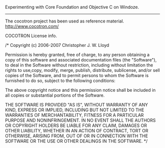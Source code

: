 
Experimenting with Core Foundation and Objective C 
on Windoze.

-----------------------------------------------------------------------
The cocotron project has been used as reference material.
http://www.cocotron.com/

COCOTRON License info.

/* Copyright (c) 2006-2007 Christopher J. W. Lloyd

Permission is hereby granted, free of charge, to any person obtaining a copy of this software 
and associated documentation files (the "Software"), to deal in the Software without 
restriction, including without limitation the rights to use,copy, modify, merge, publish, 
distribute, sublicense, and/or sell copies of the Software, and to permit persons to whom
the Software is furnished to do so, subject to the following conditions:

The above copyright notice and this permission notice shall be included in all copies or 
substantial portions of the Software.

THE SOFTWARE IS PROVIDED "AS IS", WITHOUT WARRANTY OF ANY KIND, EXPRESS OR IMPLIED, INCLUDING 
BUT NOT LIMITED TO THE WARRANTIES OF MERCHANTABILITY, FITNESS FOR A PARTICULAR PURPOSE AND 
NONINFRINGEMENT. IN NO EVENT SHALL THE AUTHORS OR COPYRIGHT HOLDERS BE LIABLE FOR ANY CLAIM, 
DAMAGES OR OTHER LIABILITY, WHETHER IN AN ACTION OF CONTRACT, TORT OR OTHERWISE, ARISING FROM, 
OUT OF OR IN CONNECTION WITH THE SOFTWARE OR THE USE OR OTHER DEALINGS IN THE SOFTWARE. */



